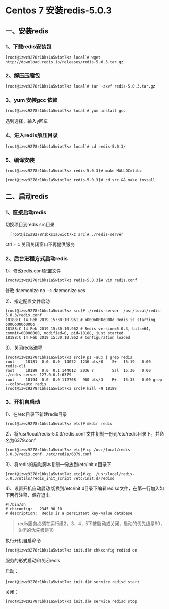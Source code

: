 # Centos 7 安装redis-5.0.3
## 一、安装redis
### 1、下载redis安装包
```
[root@izwz9278r1bks1a5wiot7kz local]# wget http://download.redis.io/releases/redis-5.0.3.tar.gz
```
### 2、解压压缩包
```
[root@izwz9278r1bks1a5wiot7kz local]# tar -zxvf redis-5.0.3.tar.gz
```
### 3、yum 安装gcc 依赖
```
[root@izwz9278r1bks1a5wiot7kz local]# yum install gcc
```
遇到选择，输入y回车

### 4、进入redis解压目录
```
[root@izwz9278r1bks1a5wiot7kz local]# cd redis-5.0.3/
```
### 5、编译安装
```
[root@izwz9278r1bks1a5wiot7kz redis-5.0.3]# make MALLOC=libc
```
```
[root@izwz9278r1bks1a5wiot7kz redis-5.0.3]# cd src && make install
```
## 二、启动redis
### 1、直接启动redis
切换项目到redis src目录
```
  [root@izwz9278r1bks1a5wiot7kz src]# ./redis-server
```
ctrl + c 关闭关闭窗口不再提供服务
### 2、后台进程方式启动redis
1\)、修改redis.conf配置文件
```
[root@izwz9278r1bks1a5wiot7kz redis-5.0.3]# vim redis.conf
```
修改 daemonize no --> daemonize yes

2\)、指定配置文件启动
```
[root@izwz9278r1bks1a5wiot7kz src]# ./redis-server  /usr/local/redis-5.0.3/redis.conf
18188:C 14 Feb 2019 15:30:10.961 # oO0OoO0OoO0Oo Redis is starting oO0OoO0OoO0Oo
18188:C 14 Feb 2019 15:30:10.962 # Redis version=5.0.3, bits=64, commit=00000000, modified=0, pid=18188, just started
18188:C 14 Feb 2019 15:30:10.962 # Configuration loaded

```
3\)、关闭redis进程
```
[root@izwz9278r1bks1a5wiot7kz src]# ps -aux | grep redis
root     18181  0.0  0.0  14072  1236 pts/0    S+   15:19   0:00 redis-cli
root     18189  0.0  0.1 144012  2036 ?        Ssl  15:30   0:00 ./redis-server 127.0.0.1:6379
root     18194  0.0  0.0 112708   980 pts/3    R+   15:33   0:00 grep --color=auto redis
[root@izwz9278r1bks1a5wiot7kz src]# kill -9 18189

```

### 3、开机自启动
1\)、在/etc目录下新建redis目录
```
[root@izwz9278r1bks1a5wiot7kz etc]# mkdir redis

```

2\)、将/usr/local/redis-5.0.3/redis.conf 文件复制一份到/etc/redis目录下，并命名为6379.conf　
```
[root@izwz9278r1bks1a5wiot7kz etc]# cp /usr/local/redis-5.0.3/redis.conf  /etc/redis/6379.conf

```
3\)、将redis的启动脚本复制一份放到/etc/init.d目录下
```
[root@izwz9278r1bks1a5wiot7kz etc]# cp  /usr/local/redis-5.0.3/utils/redis_init_script /etc/init.d/redisd
```
4\)、设置开机自动启动
切换到/etc/init.d目录下编辑redisd文件，在第一行加入如下两行注释，保存退出
```
#!/bin/sh
# chkconfig:   2345 90 10
# description:  Redis is a persistent key-value database

```
> redis服务必须在运行级2，3，4，5下被启动或关闭，启动的优先级是90，关闭的优先级是10

执行开机自启命令
```
[root@izwz9278r1bks1a5wiot7kz init.d]# chkconfig redisd on
```
服务的形式启动和关闭redis

启动：
```
[root@izwz9278r1bks1a5wiot7kz init.d]# service redisd start　
```
关闭：
```
[root@izwz9278r1bks1a5wiot7kz init.d]# service redisd stop
```
